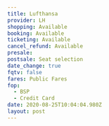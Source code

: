 ```yaml
---
title: Lufthansa
provider: LH
shopping: Available
booking: Available
ticketing: Available
cancel_refund: Available
presale:
postsale: Seat selection
date_change: true
fqtv: false
fares: Public Fares
fop:
  - BSP
  - Credit Card
date: 2020-08-25T10:04:04.980Z
layout: post
---
```


